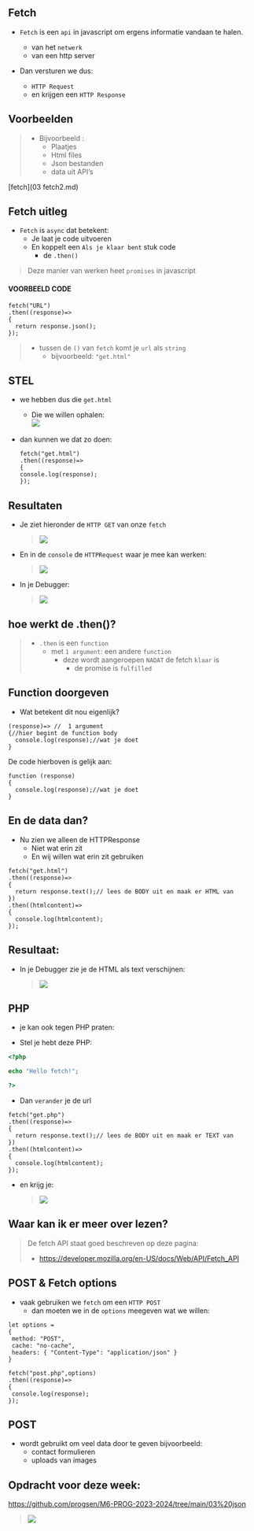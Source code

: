 

## Fetch

- `Fetch` is een `api` in javascript om ergens informatie vandaan te halen.
    - van het `netwerk`
    - van een http server

- Dan versturen we dus:
    - `HTTP Request` 
    - en krijgen een `HTTP Response`

## Voorbeelden

> - Bijvoorbeeld :
>     - Plaatjes
>     - Html files
>     - Json bestanden
>     - data uit API’s 



[fetch](03 fetch2.md)

    
## Fetch uitleg

- `Fetch` is `async` dat betekent:
    - Je laat je code uitvoeren
    - En koppelt een `Als je klaar bent` stuk code
        - de `.then()`

> Deze manier van werken heet `promises` in javascript

#### VOORBEELD CODE
```JS
fetch("URL")
.then((response)=>
{
  return response.json();
});
```
> - tussen de `()` van `fetch` komt je `url` als `string`
>   - bijvoorbeeld: `"get.html"`



## STEL

- we hebben dus die `get.html`
    - Die we willen ophalen:  
    ![](img/gethtml.PNG)

- dan kunnen we dat zo doen:
    ```JS
    fetch("get.html")
    .then((response)=>
    {
    console.log(response);
    });
    ```

## Resultaten

- Je ziet hieronder de `HTTP GET` van onze `fetch`  
    > ![](img/network.PNG)
- En in de `console` de `HTTPRequest` waar je mee kan werken:
    > ![](img/response.PNG)
- In je Debugger:  
    > ![](img/gethtmlresponse.PNG)



## hoe werkt de .then()?

> - `.then` is een `function`
>     - met `1 argument`: een andere `function`
>        - deze wordt aangeroepen `NADAT` de fetch `klaar` is
>           - de promise is `fulfilled`


## Function doorgeven

- Wat betekent dit nou eigenlijk?
```JS
(response)=> //  1 argument 
{//hier begint de function body
  console.log(response);//wat je doet
}
```
 
De code hierboven is gelijk aan:
```JS
function (response)
{
  console.log(response);//wat je doet
}
```



## En de data dan?

- Nu zien we alleen de HTTPResponse
    - Niet wat erin zit
    - En wij willen wat erin zit gebruiken

```JS
fetch("get.html")
.then((response)=>
{
  return response.text();// lees de BODY uit en maak er HTML van
})
.then((htmlcontent)=>
{
  console.log(htmlcontent);
});

```

## Resultaat:
- In je Debugger zie je de HTML als text verschijnen:  
    > ![](img/onzehtml.PNG)



## PHP

- je kan ook tegen PHP praten:

- Stel je hebt deze PHP:
```PHP
<?php 

echo "Hello fetch!";

?>
```

- Dan `verander` je de url
```JS
fetch("get.php")
.then((response)=>
{
  return response.text();// lees de BODY uit en maak er TEXT van
})
.then((htmlcontent)=>
{
  console.log(htmlcontent);
});
```

- en krijg je:
    > ![](img/fetchphp.PNG)



## Waar kan ik er meer over lezen?

> De fetch API staat goed beschreven op deze pagina:
> - https://developer.mozilla.org/en-US/docs/Web/API/Fetch_API




## POST & Fetch options

- vaak gebruiken we `fetch` om een `HTTP POST`
    - dan moeten we in de `options` meegeven wat we willen:

 ```JS
 let options = 
{
  method: "POST", 
  cache: "no-cache",
  headers: { "Content-Type": "application/json" }
}

fetch("post.php",options)
.then((response)=>
{
  console.log(response);
});

 ```



## POST

- wordt gebruikt om veel data door te geven bijvoorbeeld:
    - contact formulieren
    - uploads van images



## Opdracht voor deze week:


https://github.com/progsen/M6-PROG-2023-2024/tree/main/03%20json

> ![](img/opdrachten.PNG)


